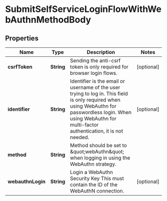 

# SubmitSelfServiceLoginFlowWithWebAuthnMethodBody


## Properties

Name | Type | Description | Notes
------------ | ------------- | ------------- | -------------
**csrfToken** | **String** | Sending the anti-csrf token is only required for browser login flows. |  [optional]
**identifier** | **String** | Identifier is the email or username of the user trying to log in. This field is only required when using WebAuthn for passwordless login. When using WebAuthn for multi-factor authentication, it is not needed. |  [optional]
**method** | **String** | Method should be set to \&quot;webAuthn\&quot; when logging in using the WebAuthn strategy. | 
**webauthnLogin** | **String** | Login a WebAuthn Security Key  This must contain the ID of the WebAuthN connection. |  [optional]



